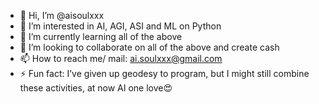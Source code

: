 - 👋 Hi, I’m @aisoulxxx
- 👀 I’m interested in AI, AGI, ASI and ML on Python
- 🌱 I’m currently learning all of the above
- 💞️ I’m looking to collaborate on all of the above and create cash
- 📫 How to reach me/ mail: ai.soulxxx@gmail.com
- ⚡ Fun fact: I’ve given up geodesy to program, but I might still combine these activities, at now AI one love😍 

<!---
aisoulxxx/aisoulxxx is a ✨ special ✨ repository because its `README.md` (this file) appears on your GitHub profile.
You can click the Preview link to take a look at your changes.
--->

